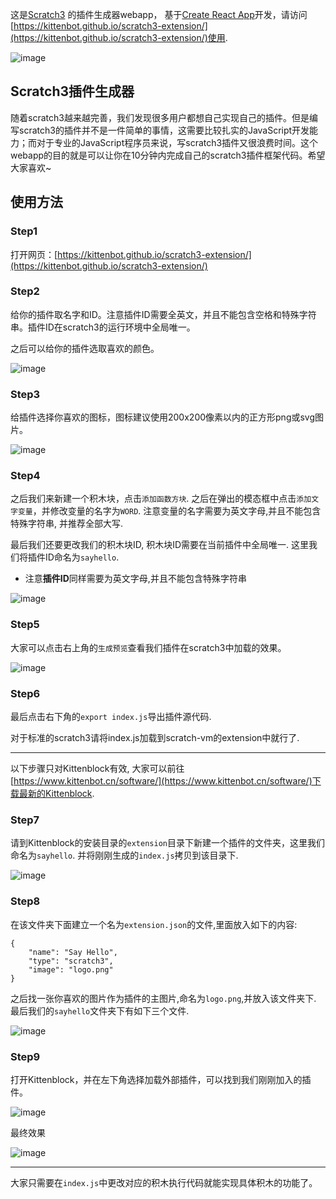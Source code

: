 这是[Scratch3](https://scratch.mit.edu) 的插件生成器webapp， 基于[Create React App](https://github.com/facebook/create-react-app)开发，请访问[https://kittenbot.github.io/scratch3-extension/](https://kittenbot.github.io/scratch3-extension/)使用.

![image](https://user-images.githubusercontent.com/3390845/53645159-3d5e3300-3c73-11e9-9027-071660c28bfb.png)


## Scratch3插件生成器

随着scratch3越来越完善，我们发现很多用户都想自己实现自己的插件。但是编写scratch3的插件并不是一件简单的事情，这需要比较扎实的JavaScript开发能力；而对于专业的JavaScript程序员来说，写scratch3插件又很浪费时间。这个webapp的目的就是可以让你在10分钟内完成自己的scratch3插件框架代码。希望大家喜欢~

## 使用方法

### Step1

打开网页：[https://kittenbot.github.io/scratch3-extension/](https://kittenbot.github.io/scratch3-extension/)

### Step2

给你的插件取名字和ID。注意插件ID需要全英文，并且不能包含空格和特殊字符串。插件ID在scratch3的运行环境中全局唯一。

之后可以给你的插件选取喜欢的颜色。

![image](https://user-images.githubusercontent.com/3390845/53679660-5cf46a80-3d0a-11e9-96f1-befbda4b9372.png)

### Step3

给插件选择你喜欢的图标，图标建议使用200x200像素以内的正方形png或svg图片。

![image](https://user-images.githubusercontent.com/3390845/53679671-9927cb00-3d0a-11e9-8412-9efc5038dfb5.png)

### Step4

之后我们来新建一个积木块，点击`添加函数方块`. 之后在弹出的模态框中点击`添加文字变量`，并修改变量的名字为`WORD`. 注意变量的名字需要为英文字母,并且不能包含特殊字符串, 并推荐全部大写.

最后我们还要更改我们的积木块ID, 积木块ID需要在当前插件中全局唯一. 这里我们将插件ID命名为`sayhello`.

- 注意**插件ID**同样需要为英文字母,并且不能包含特殊字符串

![image](https://user-images.githubusercontent.com/3390845/53679707-089dba80-3d0b-11e9-9251-2d07f37a5114.png)

### Step5

大家可以点击右上角的`生成预览`查看我们插件在scratch3中加载的效果。

![image](https://user-images.githubusercontent.com/3390845/53679761-e35d7c00-3d0b-11e9-9df5-27a95c9ef18c.png)


### Step6

最后点击右下角的`export index.js`导出插件源代码.

对于标准的scratch3请将index.js加载到scratch-vm的extension中就行了.

-------------------

以下步骤只对Kittenblock有效, 大家可以前往[https://www.kittenbot.cn/software/](https://www.kittenbot.cn/software/)下载最新的Kittenblock.

### Step7

请到Kittenblock的安装目录的`extension`目录下新建一个插件的文件夹，这里我们命名为`sayhello`. 并将刚刚生成的`index.js`拷贝到该目录下.

![image](https://user-images.githubusercontent.com/3390845/53679811-bbbae380-3d0c-11e9-9143-b6b262a0b3cf.png)

### Step8

在该文件夹下面建立一个名为`extension.json`的文件,里面放入如下的内容:

	{
	    "name": "Say Hello",
	    "type": "scratch3",
	    "image": "logo.png"
	}

之后找一张你喜欢的图片作为插件的主图片,命名为`logo.png`,并放入该文件夹下. 最后我们的`sayhello`文件夹下有如下三个文件.

![image](https://user-images.githubusercontent.com/3390845/53679853-7d71f400-3d0d-11e9-872a-b20a57d59115.png)

### Step9

打开Kittenblock，并在左下角选择加载外部插件，可以找到我们刚刚加入的插件。

![image](https://user-images.githubusercontent.com/3390845/53679874-c164f900-3d0d-11e9-8391-6786c5200341.png)

最终效果

![image](https://user-images.githubusercontent.com/3390845/53679884-ec4f4d00-3d0d-11e9-95cf-55e9e0db67a4.png)

-------------------

大家只需要在`index.js`中更改对应的积木执行代码就能实现具体积木的功能了。

